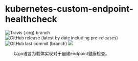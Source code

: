 # kubernetes-custom-endpoint-healthcheck

![Travis (.org) branch](https://img.shields.io/travis/HuaJuanJiang/kubernetes-custom-endpoint-healthcheck/master?style=plastic)
![GitHub release (latest by date including pre-releases)](https://img.shields.io/github/v/release/HuaJuanJiang/kubernetes-custom-endpoint-healthcheck?include_prereleases&style=plastic)
![GitHub last commit (branch)](https://img.shields.io/github/last-commit/HuaJuanJiang/kubernetes-custom-endpoint-healthcheck/master?style=plastic)
![](https://img.shields.io/github/license/HuaJuanJiang/kubernetes-custom-endpoint-healthcheck?style=plastic)

&emsp;&emsp;以go语言为载体实现对于自建endpoint健康检查。

